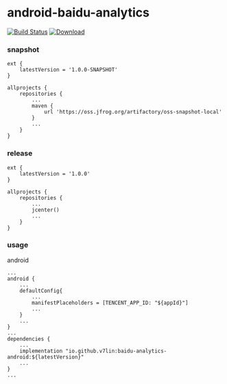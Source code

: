 # android-baidu-analytics

[![Build Status](https://cloud.drone.io/api/badges/v7lin/android-baidu-analytics/status.svg)](https://cloud.drone.io/v7lin/android-baidu-analytics)
[ ![Download](https://api.bintray.com/packages/v7lin/maven/baidu-analytics-android/images/download.svg) ](https://bintray.com/v7lin/maven/baidu-analytics-android/_latestVersion)

### snapshot

````
ext {
    latestVersion = '1.0.0-SNAPSHOT'
}

allprojects {
    repositories {
        ...
        maven {
            url 'https://oss.jfrog.org/artifactory/oss-snapshot-local'
        }
        ...
    }
}
````

### release

````
ext {
    latestVersion = '1.0.0'
}

allprojects {
    repositories {
        ...
        jcenter()
        ...
    }
}
````

### usage

android
````
...
android {
    ...
    defaultConfig{
        ...
        manifestPlaceholders = [TENCENT_APP_ID: "${appId}"]
        ...
    }
    ...
}
...
dependencies {
    ...
    implementation "io.github.v7lin:baidu-analytics-android:${latestVersion}"
    ...
}
...
````
